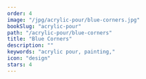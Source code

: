 ```yaml
---
order: 4
image: "/jpg/acrylic-pour/blue-corners.jpg"
bookSlug: "acrylic-pour"
path: "/acrylic-pour/blue-corners"
title: "Blue Corners"
description: ""
keywords: "acrylic pour, painting,"
icon: "design"
stars: 4
---
```

